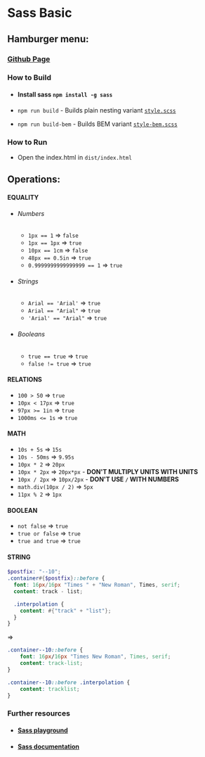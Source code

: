 # Sass Basic

## Hamburger menu:

### [Github Page](https://neczpal.github.io/scss-hamburger-menu/)

### How to Build

* #### Install sass `npm install -g sass`

* `npm run build` - Builds plain nesting
  variant [`style.scss`](https://github.com/neczpal/scss-hamburger-menu/blob/master/src/scss/style.scss)
* `npm run build-bem` - Builds BEM
  variant [`style-bem.scss`](https://github.com/neczpal/scss-hamburger-menu/blob/master/src/scss/style-bem.scss)

### How to Run

* Open the index.html in `dist/index.html`

## Operations:

#### EQUALITY

* ###### Numbers
    * `1px == 1` => `false`
    * `1px == 1px` => `true`
    * `10px == 1cm` => `false`
    * `48px == 0.5in` => `true`
    * `0.9999999999999999 == 1` => `true`
* ###### Strings
    * `Arial == 'Arial'` => `true`
    * `Arial == "Arial"` => `true`
    * `'Arial' == "Arial"` => `true`
* ###### Booleans
    * `true == true` => `true`
    * `false != true` => `true`

#### RELATIONS

* `100 > 50` => `true`
* `10px < 17px` => `true`
* `97px >= 1in` => `true`
* `1000ms <= 1s` => `true`

#### MATH

* `10s + 5s` => `15s`
* `10s - 50ms` => `9.95s`
* `10px * 2` => `20px`
* `10px * 2px` => `20px*px` - **DON'T MULTIPLY UNITS WITH UNITS**
* `10px / 2px` => `10px/2px` - **DON'T USE `/` WITH NUMBERS**
* `math.div(10px / 2)` => `5px`
* `11px % 2` => `1px`

#### BOOLEAN

* `not false` => `true`
* `true or false` => `true`
* `true and true` => `true`

#### STRING

```SCSS
$postfix: "--10";
.container#{$postfix}::before {
  font: 16px/16px "Times " + "New Roman", Times, serif;
  content: track - list;

  .interpolation {
    content: #{"track" + "list"};
  }
}
```

=>

```CSS
.container--10::before {
    font: 16px/16px "Times New Roman", Times, serif;
    content: track-list;
}

.container--10::before .interpolation {
    content: tracklist;
}
```

### Further resources

* #### [Sass playground](https://www.sassmeister.com/)
* #### [Sass documentation](https://sass-lang.com/documentation)